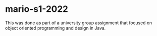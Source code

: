 # mario-s1-2022

This was done as part of a university group assignment that focused on object oriented programming and design in Java. 

